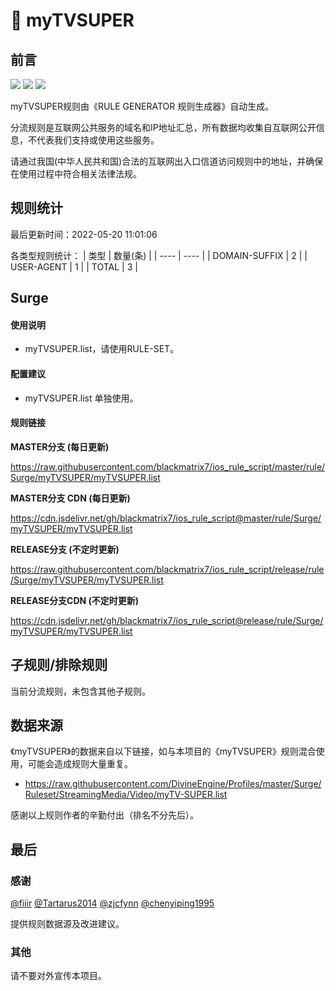 # 🧸 myTVSUPER

## 前言

![](https://shields.io/badge/-移除重复规则-ff69b4) ![](https://shields.io/badge/-DOMAIN与DOMAIN--SUFFIX合并-green) ![](https://shields.io/badge/-IP--CIDR(6)合并-blueviolet) 

myTVSUPER规则由《RULE GENERATOR 规则生成器》自动生成。

分流规则是互联网公共服务的域名和IP地址汇总，所有数据均收集自互联网公开信息，不代表我们支持或使用这些服务。

请通过我国(中华人民共和国)合法的互联网出入口信道访问规则中的地址，并确保在使用过程中符合相关法律法规。

## 规则统计

最后更新时间：2022-05-20 11:01:06

各类型规则统计：
| 类型 | 数量(条)  | 
| ---- | ----  |
| DOMAIN-SUFFIX | 2  | 
| USER-AGENT | 1  | 
| TOTAL | 3  | 


## Surge 

#### 使用说明
- myTVSUPER.list，请使用RULE-SET。

#### 配置建议
- myTVSUPER.list 单独使用。

#### 规则链接
**MASTER分支 (每日更新)**

https://raw.githubusercontent.com/blackmatrix7/ios_rule_script/master/rule/Surge/myTVSUPER/myTVSUPER.list

**MASTER分支 CDN (每日更新)**

https://cdn.jsdelivr.net/gh/blackmatrix7/ios_rule_script@master/rule/Surge/myTVSUPER/myTVSUPER.list

**RELEASE分支 (不定时更新)**

https://raw.githubusercontent.com/blackmatrix7/ios_rule_script/release/rule/Surge/myTVSUPER/myTVSUPER.list

**RELEASE分支CDN (不定时更新)**

https://cdn.jsdelivr.net/gh/blackmatrix7/ios_rule_script@release/rule/Surge/myTVSUPER/myTVSUPER.list

## 子规则/排除规则


当前分流规则，未包含其他子规则。

## 数据来源

《myTVSUPER》的数据来自以下链接，如与本项目的《myTVSUPER》规则混合使用，可能会造成规则大量重复。

- https://raw.githubusercontent.com/DivineEngine/Profiles/master/Surge/Ruleset/StreamingMedia/Video/myTV-SUPER.list


感谢以上规则作者的辛勤付出（排名不分先后）。

## 最后

### 感谢

[@fiiir](https://github.com/fiiir) [@Tartarus2014](https://github.com/Tartarus2014) [@zjcfynn](https://github.com/zjcfynn) [@chenyiping1995](https://github.com/chenyiping1995) 

提供规则数据源及改进建议。

### 其他

请不要对外宣传本项目。